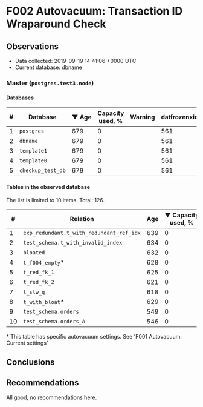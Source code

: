# F002 Autovacuum: Transaction ID Wraparound Check #

## Observations ##
- Data collected: 2019-09-19 14:41:06 +0000 UTC
- Current database: dbname




### Master (`postgres.test3.node`) ###


#### Databases ####


| \# | Database | &#9660;&nbsp;Age | Capacity used, % | Warning | datfrozenxid |
|--|--------|-----|------------------|---------|--------------|
| 1 |`postgres`|679 |0 |  |561 |
| 2 |`dbname`|679 |0 |  |561 |
| 3 |`template1`|679 |0 |  |561 |
| 4 |`template0`|679 |0 |  |561 |
| 5 |`checkup_test_db`|679 |0 |  |561 |


#### Tables in the observed database ####
The list is limited to 10 items. Total: 126.

| \# | Relation | Age | &#9660;&nbsp;Capacity used, % | Warning |rel_relfrozenxid | toast_relfrozenxid |
|---|-------|-----|------------------|---------|-----------------|--------------------|
| 1 |`exp_redundant.t_with_redundant_ref_idx` |639 |0 |  |601 |0 |
| 2 |`test_schema.t_with_invalid_index` |634 |0 |  |606 |0 |
| 3 |`bloated` |632 |0 |  |608 |0 |
| 4 |`t_f004_empty`\* |628 |0 |  |612 |0 |
| 5 |`t_red_fk_1` |625 |0 |  |615 |0 |
| 6 |`t_red_fk_2` |621 |0 |  |619 |0 |
| 7 |`t_slw_q` |618 |0 |  |622 |0 |
| 8 |`t_with_bloat`\* |629 |0 |  |611 |0 |
| 9 |`test_schema.orders` |549 |0 |  |691 |0 |
| 10 |`test_schema.orders_A` |546 |0 |  |694 |0 |


\* This table has specific autovacuum settings. See 'F001 Autovacuum: Current settings'


## Conclusions ##
 


## Recommendations ##
  All good, no recommendations here.
 

